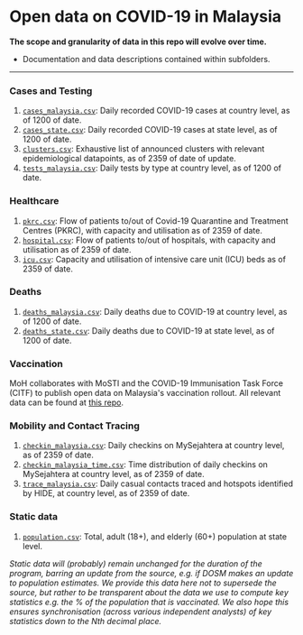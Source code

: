 # Open data on COVID-19 in Malaysia

**The scope and granularity of data in this repo will evolve over time.**
+ Documentation and data descriptions contained within subfolders. 

---

### Cases and Testing

1) [`cases_malaysia.csv`](/epidemic/cases_malaysia.csv): Daily recorded COVID-19 cases at country level, as of 1200 of date.
2) [`cases_state.csv`](/epidemic/cases_state.csv): Daily recorded COVID-19 cases at state level, as of 1200 of date.
3) [`clusters.csv`](/epidemic/clusters.csv): Exhaustive list of announced clusters with relevant epidemiological datapoints, as of 2359 of date of update.
4) [`tests_malaysia.csv`](/epidemic/tests_malaysia.csv): Daily tests by type at country level, as of 1200 of date.

### Healthcare

1) [`pkrc.csv`](/epidemic/cases_malaysia.csv): Flow of patients to/out of Covid-19 Quarantine and Treatment Centres (PKRC), with capacity and utilisation as of 2359 of date.
2) [`hospital.csv`](/epidemic/cases_malaysia.csv): Flow of patients to/out of hospitals, with capacity and utilisation as of 2359 of date.
3) [`icu.csv`](/epidemic/cases_malaysia.csv): Capacity and utilisation of intensive care unit (ICU) beds as of 2359 of date.

### Deaths

1) [`deaths_malaysia.csv`](/epidemic/deaths_malaysia.csv): Daily deaths due to COVID-19 at country level, as of 1200 of date.
2) [`deaths_state.csv`](/epidemic/deaths_state.csv): Daily deaths due to COVID-19 at state level, as of 1200 of date.

### Vaccination

MoH collaborates with MoSTI and the COVID-19 Immunisation Task Force (CITF) to publish open data on Malaysia's vaccination rollout. All relevant data can be found at [this repo](https://github.com/CITF-Malaysia/citf-public).

### Mobility and Contact Tracing

1) [`checkin_malaysia.csv`](/mysejahtera/checkin_malaysia.csv): Daily checkins on MySejahtera at country level, as of 2359 of date.
2) [`checkin_malaysia_time.csv`](/mysejahtera/checkin_malaysia_time.csv): Time distribution of daily checkins on MySejahtera at country level, as of 2359 of date.
3) [`trace_malaysia.csv`](/mysejahtera/trace_malaysia.csv): Daily casual contacts traced and hotspots identified by HIDE, at country level, as of 2359 of date.

### Static data

1) [`population.csv`](/static/population.csv): Total, adult (18+), and elderly (60+) population at state level.

_Static data will (probably) remain unchanged for the duration of the program, barring an update from the source, e.g. if DOSM makes an update to population estimates. We provide this data here not to supersede the source, but rather to be transparent about the data we use to compute key statistics e.g. the % of the population that is vaccinated. We also hope this ensures synchronisation (across various independent analysts) of key statistics down to the Nth decimal place._
